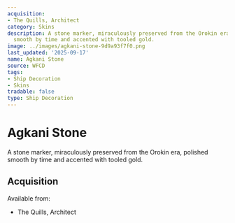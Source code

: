 ```yaml
---
acquisition:
- The Quills, Architect
category: Skins
description: A stone marker, miraculously preserved from the Orokin era, polished
  smooth by time and accented with tooled gold.
image: ../images/agkani-stone-9d9a93f7f0.png
last_updated: '2025-09-17'
name: Agkani Stone
source: WFCD
tags:
- Ship Decoration
- Skins
tradable: false
type: Ship Decoration
---
```


# Agkani Stone

A stone marker, miraculously preserved from the Orokin era, polished smooth by time and accented with tooled gold.

## Acquisition

Available from:
- The Quills, Architect

